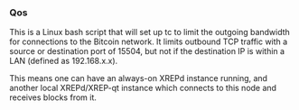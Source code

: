 ### Qos ###

This is a Linux bash script that will set up tc to limit the outgoing bandwidth for connections to the Bitcoin network. It limits outbound TCP traffic with a source or destination port of 15504, but not if the destination IP is within a LAN (defined as 192.168.x.x).

This means one can have an always-on XREPd instance running, and another local XREPd/XREP-qt instance which connects to this node and receives blocks from it.
